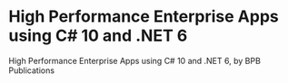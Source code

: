 # High Performance Enterprise Apps using C# 10 and .NET 6
 High Performance Enterprise Apps using C# 10 and .NET 6, by BPB Publications
